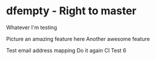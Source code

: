 # dfempty - Right to master

Whatever I'm testing

Picture an amazing feature here
Another awesome feature

Test email address mapping
Do it again
CI Test 6
